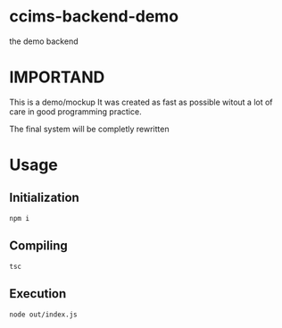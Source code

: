 # ccims-backend-demo
the demo backend

# IMPORTAND

This is a demo/mockup
It was created as fast as possible witout a lot of care in good programming practice.

The final system will be completly rewritten

# Usage
## Initialization
`npm i`
## Compiling
`tsc`
## Execution
`node out/index.js`
